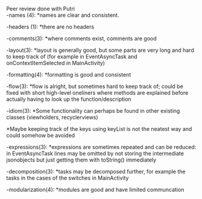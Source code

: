 Peer review done with Putri <br/>
-names (4):
*names are clear and consistent.

-headers (1):
*there are no headers

-comments(3):
*where comments exist, comments are good

-layout(3):
*layout is generally good, but some parts are very long and hard to keep track of (for example in EventAsyncTask and onContextItemSelected in MainActivity)

-formatting(4):
*formatting is good and consistent


-flow(3):
*flow is alright, but sometimes hard to keep track of; could be fixed with short high-level oneliners where methods are explained before actually having to look up the function/description

-idiom(3):
*Some functionality can perhaps be found in other existing classes (viewholders, recyclerviews)

*Maybe keeping track of the keys using keyList is not the neatest way and could somehow be avoided



-expressions(3):
*expressions are sometimes repeated and can be reduced: in EventAsyncTask lines may be omitted by not storing the intermediate jsonobjects but just getting them with toString() immediately

-decomposition(3):
*tasks may be decomposed further, for example the tasks in the cases of the switches in MainActivity


-modularization(4):
*modules are good and have limited communcation
